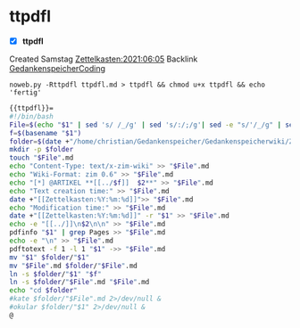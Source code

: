 # ttpdfl

- [X] **ttpdfl**

Created Samstag [Zettelkasten:2021:06:05]()
Backlink [GedankenspeicherCoding](../GedankenspeicherCoding.md)

  ``noweb.py -Rttpdfl ttpdfl.md > ttpdfl && chmod u+x ttpdfl && echo 'fertig'``


```bash
{{ttpdfl}}=
#!/bin/bash
File=$(echo "$1" | sed 's/ /_/g' | sed 's/:/;/g'| sed -e "s/'/_/g" | sed 's/\"//g')
f=$(basename "$1")
folder=$(date +"/home/christian/Gedankenspeicher/Gedankenspeicherwiki/Zettelkasten/%Y/%m/%d" -r "$1")
mkdir -p $folder
touch "$File".md
echo "Content-Type: text/x-zim-wiki" >> "$File".md
echo "Wiki-Format: zim 0.6" >> "$File".md
echo "[*] @ARTIKEL **[[../$f]]  $2**" >> "$File".md
echo "Text creation time:" >> "$File".md
date +"[[Zettelkasten:%Y:%m:%d]]">> "$File".md
echo "Modification time:" >> "$File".md
date +"[[Zettelkasten:%Y:%m:%d]]" -r "$1" >> "$File".md
echo -e "[[../]]\n$2\n\n" >> "$File".md
pdfinfo "$1" | grep Pages >> "$File".md
echo -e "\n" >> "$File".md
pdftotext -f 1 -l 1 "$1" ->> "$File".md
mv "$1" $folder/"$1"
mv "$File".md $folder/"$File".md
ln -s $folder/"$1" "$f"
ln -s $folder/"$File".md "$File".md
echo "cd $folder"
#kate $folder/"$File".md 2>/dev/null &
#okular $folder/"$1" 2>/dev/null &
@

```


